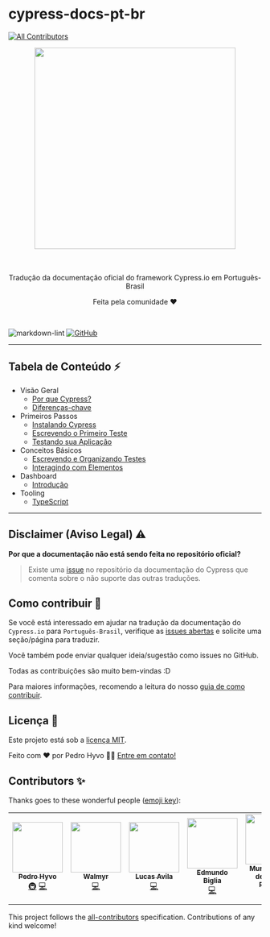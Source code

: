 # cypress-docs-pt-br
<!-- ALL-CONTRIBUTORS-BADGE:START - Do not remove or modify this section -->
[![All Contributors](https://img.shields.io/badge/all_contributors-6-orange.svg?style=flat-square)](#contributors-)
<!-- ALL-CONTRIBUTORS-BADGE:END -->

<div align="center">
  <div>
    <img 
    src="https://cloud.githubusercontent.com/assets/1268976/20607953/d7ae489c-b24a-11e6-9cc4-91c6c74c5e88.png"
    width="400"
    />
  </div>
  <br/>
  <br/>
	</a>
  <p>Tradução da documentação oficial do framework Cypress.io em Português-Brasil</p>
  <p>Feita pela comunidade ❤️ </p>
</div>
<br/>

![markdown-lint](https://github.com/pedrohyvo/cypress-docs-pt-br/workflows/markdown-lint/badge.svg?branch=master)
[![GitHub](https://img.shields.io/github/license/pedrohyvo/cypress-docs-pt-br)](https://github.com/pedrohyvo/cypress-docs-pt-br/edit/master/LICENSE)

----

## **Tabela de Conteúdo** ⚡

- Visão Geral
    - [Por que Cypress?](pages/overview/why-cypress.md)
    - [Diferenças-chave](pages/overview/key-differences.md)
- Primeiros Passos
    - [Instalando Cypress](pages/getting-started/installing-cypress.md)
    - [Escrevendo o Primeiro Teste](pages/getting-started/writing-your-first-test.md)
    - [Testando sua Aplicação](pages/getting-started/testing-your-app.md)
- Conceitos Básicos
    - [Escrevendo e Organizando Testes](pages/core-concepts/writing-and-organizing-tests.md)
    - [Interagindo com Elementos](pages/core-concepts/interacting-with-elements.md)
- Dashboard
    - [Introdução](pages/dashboard/introduction.md)
- Tooling
    - [TypeScript](pages/tooling/typescript.md)

----

## Disclaimer (Aviso Legal) ⚠️

**Por que a documentação não está sendo feita no repositório oficial?**

> Existe uma [issue](https://github.com/cypress-io/cypress-documentation/issues/3084) no
repositório da documentação do Cypress que comenta sobre o não suporte das outras traduções.

## Como contribuir 🤝

Se você está interessado em ajudar na tradução da documentação do `Cypress.io`
para `Português-Brasil`, verifique as 
[issues abertas](https://github.com/pedrohyvo/cypress-docs-pt-br/issues) e 
solicite uma seção/página para traduzir.

Você também pode enviar qualquer ideia/sugestão como issues no GitHub.

Todas as contribuições são muito bem-vindas :D 

Para maiores informações, recomendo a leitura do nosso [guia de como contribuir](CONTRIBUTING.md).

## Licença 📝

Este projeto está sob a [licença MIT](LICENSE).

Feito com ❤️ por Pedro Hyvo 👋🏽 [Entre em contato!](https://www.linkedin.com/in/pedrohyvo/)

## Contributors ✨

Thanks goes to these wonderful people ([emoji key](https://allcontributors.org/docs/en/emoji-key)):

<!-- ALL-CONTRIBUTORS-LIST:START - Do not remove or modify this section -->
<!-- prettier-ignore-start -->
<!-- markdownlint-disable -->
<table>
  <tr>
    <td align="center"><a href="https://www.linkedin.com/in/pedrohyvo/"><img src="https://avatars.githubusercontent.com/u/15241188?v=4?s=100" width="100px;" alt=""/><br /><sub><b>Pedro Hyvo</b></sub></a><br /><a href="#infra-pedrohyvo" title="Infrastructure (Hosting, Build-Tools, etc)">🚇</a> <a href="https://github.com/pedrohyvo/cypress-docs-pt-br/commits?author=pedrohyvo" title="Code">💻</a></td>
    <td align="center"><a href="https://walmyr.dev"><img src="https://avatars.githubusercontent.com/u/2768415?v=4?s=100" width="100px;" alt=""/><br /><sub><b>Walmyr</b></sub></a><br /><a href="https://github.com/pedrohyvo/cypress-docs-pt-br/commits?author=wlsf82" title="Code">💻</a></td>
    <td align="center"><a href="https://github.com/lucastfa-toptal"><img src="https://avatars.githubusercontent.com/u/69941309?v=4?s=100" width="100px;" alt=""/><br /><sub><b>Lucas Avila</b></sub></a><br /><a href="https://github.com/pedrohyvo/cypress-docs-pt-br/commits?author=lucastfa-toptal" title="Code">💻</a></td>
    <td align="center"><a href="https://github.com/edmundobiglia"><img src="https://avatars.githubusercontent.com/u/53831919?v=4?s=100" width="100px;" alt=""/><br /><sub><b>Edmundo Biglia</b></sub></a><br /><a href="https://github.com/pedrohyvo/cypress-docs-pt-br/commits?author=edmundobiglia" title="Code">💻</a></td>
    <td align="center"><a href="https://www.linkedin.com/in/murillowelsi/"><img src="https://avatars.githubusercontent.com/u/25549745?v=4?s=100" width="100px;" alt=""/><br /><sub><b>Murillo Welsi de Souza Pereira</b></sub></a><br /><a href="https://github.com/pedrohyvo/cypress-docs-pt-br/commits?author=murillowelsi" title="Code">💻</a></td>
    <td align="center"><a href="https://github.com/rafaabc"><img src="https://avatars.githubusercontent.com/u/42503318?v=4?s=100" width="100px;" alt=""/><br /><sub><b>rafaabc</b></sub></a><br /><a href="https://github.com/pedrohyvo/cypress-docs-pt-br/commits?author=rafaabc" title="Code">💻</a></td>
  </tr>
</table>

<!-- markdownlint-restore -->
<!-- prettier-ignore-end -->

<!-- ALL-CONTRIBUTORS-LIST:END -->
<!-- markdownlint-disable -->

This project follows the [all-contributors](https://github.com/all-contributors/all-contributors) specification. Contributions of any kind welcome!

<!-- markdownlint-restore -->
